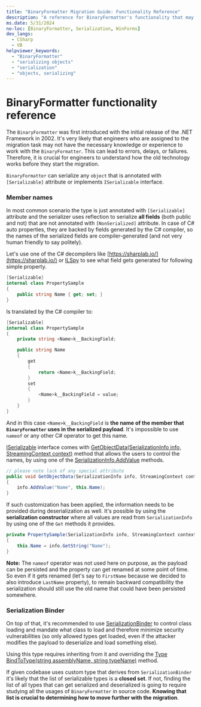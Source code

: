 ```yaml
---
title: "BinaryFormatter Migration Guide: Functionality Reference"
description: "A reference for BinaryFormatter's functionality that may need to be considered during migrations."
ms.date: 5/31/2024
no-loc: [BinaryFormatter, Serialization, WinForms]
dev_langs:
  - CSharp
  - VB
helpviewer_keywords:
  - "BinaryFormatter"
  - "serializing objects"
  - "serialization"
  - "objects, serializing"
---
```


# BinaryFormatter functionality reference

The `BinaryFormatter` was first introduced with the initial release of the .NET Framework in 2002. It's very likely that engineers who are assigned to the migration task may not have the necessary knowledge or experience to work with the `BinaryFormatter`. This can lead to errors, delays, or failures.
Therefore, it is crucial for engineers to understand how the old technology works before they start the migration.

`BinaryFormatter` can serialize any `object` that is annotated with `[Serializable]` attribute or implements `ISerializable` interface.

### Member names

In most common scenario the type is just annotated with `[Serializable]` attribute and the serializer uses reflection to serialize **all fields** (both public and not) that are not annotated with `[NonSerialized]` attribute. In case of C# auto properties, they are backed by fields generated by the C# compiler, so the names of the serialized fields are compiler-generated (and not very human friendly to say politely).

Let's use one of the C# decompilers like [https://sharplab.io/](https://sharplab.io/) or [ILSpy](https://github.com/icsharpcode/ILSpy) to see what field gets generated for following simple property.

```cs
[Serializable]
internal class PropertySample
{
    public string Name { get; set; }
}
```

Is translated by the C# compiler to:

```cs
[Serializable]
internal class PropertySample
{
    private string <Name>k__BackingField;

    public string Name
    {
        get
        {
            return <Name>k__BackingField;
        }
        set
        {
            <Name>k__BackingField = value;
        }
    }
}
```

And in this case `<Name>k__BackingField` is **the name of the member that `BinaryFormatter` uses in the serialized payload**. It's impossible to use `nameof` or any other C# operator to get this name.

[ISerializable](/dotnet/api/system.runtime.serialization.iserializable) interface comes with [GetObjectData(SerializationInfo info, StreamingContext context)](/dotnet/api/system.runtime.serialization.iserializable.getobjectdata) method that allows the users to control the names, by using one of the [SerializationInfo.AddValue](/dotnet/api/system.runtime.serialization.serializationinfo.addvalue) methods.

```cs
// please note lack of any special attribute
public void GetObjectData(SerializationInfo info, StreamingContext context)
{
    info.AddValue("Name", this.Name);
}
```

If such customization has been applied, the information needs to be provided during deserialization as well. It's possible by using the **serialization constructor** where all values are read from `SerializationInfo` by using one of the `Get` methods it provides.

```cs
private PropertySample(SerializationInfo info, StreamingContext context)
{
    this.Name = info.GetString("Name");
}
```

**Note:** The `nameof` operator was not used here on purpose, as the payload can be persisted and the property can get renamed at some point of time. So even if it gets renamed (let's say to `FirstName` because we decided to also introduce `LastName` property), to remain backward compatibility the serialization should still use the old name that could have been persisted somewhere.

### Serialization Binder

On top of that, it's recommended to use [SerializationBinder](/dotnet/api/system.runtime.serialization.serializationbinder) to control class loading and mandate what class to load and therefore minimize security vulnerabilities (so only allowed types get loaded, even if the attacker modifies the payload to deserialize and load something else).

Using this type requires inheriting from it and overriding the [Type BindToType(string assemblyName, string typeName)](/dotnet/api/system.runtime.serialization.serializationbinder.bindtotype#system-runtime-serialization-serializationbinder-bindtotype(system-string-system-string)) method.

If given codebase uses custom type that derives from `SerializationBinder` it's likely that the list of serializable types is a **closed set**. If not, finding the list of all types that can get serialized and deserialized is going to require studying all the usages of `BinaryFormatter` in source code. **Knowing that list is crucial to determining how to move further with the migration**.
